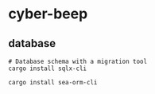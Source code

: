 # cyber-beep

## database

```shell
# Database schema with a migration tool
cargo install sqlx-cli

cargo install sea-orm-cli
```